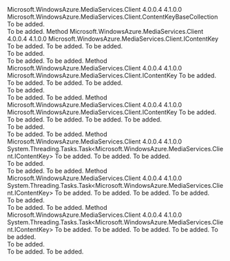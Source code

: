 <Type Name="ContentKeyCollection" FullName="Microsoft.WindowsAzure.MediaServices.Client.ContentKeyCollection">
  <TypeSignature Language="C#" Value="public class ContentKeyCollection : Microsoft.WindowsAzure.MediaServices.Client.ContentKeyBaseCollection" />
  <TypeSignature Language="ILAsm" Value=".class public auto ansi beforefieldinit ContentKeyCollection extends Microsoft.WindowsAzure.MediaServices.Client.ContentKeyBaseCollection" />
  <TypeSignature Language="DocId" Value="T:Microsoft.WindowsAzure.MediaServices.Client.ContentKeyCollection" />
  <TypeSignature Language="VB.NET" Value="Public Class ContentKeyCollection&#xA;Inherits ContentKeyBaseCollection" />
  <TypeSignature Language="F#" Value="type ContentKeyCollection = class&#xA;    inherit ContentKeyBaseCollection" />
  <AssemblyInfo>
    <AssemblyName>Microsoft.WindowsAzure.MediaServices.Client</AssemblyName>
    <AssemblyVersion>4.0.0.4</AssemblyVersion>
    <AssemblyVersion>4.1.0.0</AssemblyVersion>
  </AssemblyInfo>
  <Base>
    <BaseTypeName>Microsoft.WindowsAzure.MediaServices.Client.ContentKeyBaseCollection</BaseTypeName>
  </Base>
  <Interfaces />
  <Docs>
    <summary>To be added.</summary>
    <remarks>To be added.</remarks>
  </Docs>
  <Members>
    <Member MemberName="Create">
      <MemberSignature Language="C#" Value="public override Microsoft.WindowsAzure.MediaServices.Client.IContentKey Create (Guid keyId, byte[] contentKey, string name);" />
      <MemberSignature Language="ILAsm" Value=".method public hidebysig virtual instance class Microsoft.WindowsAzure.MediaServices.Client.IContentKey Create(valuetype System.Guid keyId, unsigned int8[] contentKey, string name) cil managed" />
      <MemberSignature Language="DocId" Value="M:Microsoft.WindowsAzure.MediaServices.Client.ContentKeyCollection.Create(System.Guid,System.Byte[],System.String)" />
      <MemberSignature Language="VB.NET" Value="Public Overrides Function Create (keyId As Guid, contentKey As Byte(), name As String) As IContentKey" />
      <MemberSignature Language="F#" Value="override this.Create : Guid * byte[] * string -&gt; Microsoft.WindowsAzure.MediaServices.Client.IContentKey" Usage="contentKeyCollection.Create (keyId, contentKey, name)" />
      <MemberType>Method</MemberType>
      <AssemblyInfo>
        <AssemblyName>Microsoft.WindowsAzure.MediaServices.Client</AssemblyName>
        <AssemblyVersion>4.0.0.4</AssemblyVersion>
        <AssemblyVersion>4.1.0.0</AssemblyVersion>
      </AssemblyInfo>
      <ReturnValue>
        <ReturnType>Microsoft.WindowsAzure.MediaServices.Client.IContentKey</ReturnType>
      </ReturnValue>
      <Parameters>
        <Parameter Name="keyId" Type="System.Guid" />
        <Parameter Name="contentKey" Type="System.Byte[]" />
        <Parameter Name="name" Type="System.String" />
      </Parameters>
      <Docs>
        <param name="keyId">To be added.</param>
        <param name="contentKey">To be added.</param>
        <param name="name">To be added.</param>
        <summary>To be added.</summary>
        <returns>To be added.</returns>
        <remarks>To be added.</remarks>
      </Docs>
    </Member>
    <Member MemberName="Create">
      <MemberSignature Language="C#" Value="public override Microsoft.WindowsAzure.MediaServices.Client.IContentKey Create (Guid keyId, byte[] contentKey, string name, Microsoft.WindowsAzure.MediaServices.Client.ContentKeyType contentKeyType);" />
      <MemberSignature Language="ILAsm" Value=".method public hidebysig virtual instance class Microsoft.WindowsAzure.MediaServices.Client.IContentKey Create(valuetype System.Guid keyId, unsigned int8[] contentKey, string name, valuetype Microsoft.WindowsAzure.MediaServices.Client.ContentKeyType contentKeyType) cil managed" />
      <MemberSignature Language="DocId" Value="M:Microsoft.WindowsAzure.MediaServices.Client.ContentKeyCollection.Create(System.Guid,System.Byte[],System.String,Microsoft.WindowsAzure.MediaServices.Client.ContentKeyType)" />
      <MemberSignature Language="F#" Value="override this.Create : Guid * byte[] * string * Microsoft.WindowsAzure.MediaServices.Client.ContentKeyType -&gt; Microsoft.WindowsAzure.MediaServices.Client.IContentKey" Usage="contentKeyCollection.Create (keyId, contentKey, name, contentKeyType)" />
      <MemberType>Method</MemberType>
      <AssemblyInfo>
        <AssemblyName>Microsoft.WindowsAzure.MediaServices.Client</AssemblyName>
        <AssemblyVersion>4.0.0.4</AssemblyVersion>
        <AssemblyVersion>4.1.0.0</AssemblyVersion>
      </AssemblyInfo>
      <ReturnValue>
        <ReturnType>Microsoft.WindowsAzure.MediaServices.Client.IContentKey</ReturnType>
      </ReturnValue>
      <Parameters>
        <Parameter Name="keyId" Type="System.Guid" />
        <Parameter Name="contentKey" Type="System.Byte[]" />
        <Parameter Name="name" Type="System.String" />
        <Parameter Name="contentKeyType" Type="Microsoft.WindowsAzure.MediaServices.Client.ContentKeyType" />
      </Parameters>
      <Docs>
        <param name="keyId">To be added.</param>
        <param name="contentKey">To be added.</param>
        <param name="name">To be added.</param>
        <param name="contentKeyType">To be added.</param>
        <summary>To be added.</summary>
        <returns>To be added.</returns>
        <remarks>To be added.</remarks>
      </Docs>
    </Member>
    <Member MemberName="Create">
      <MemberSignature Language="C#" Value="public override Microsoft.WindowsAzure.MediaServices.Client.IContentKey Create (Guid keyId, byte[] contentKey, string name, Microsoft.WindowsAzure.MediaServices.Client.ContentKeyType contentKeyType, System.Collections.Generic.IEnumerable&lt;string&gt; trackIdentifiers);" />
      <MemberSignature Language="ILAsm" Value=".method public hidebysig virtual instance class Microsoft.WindowsAzure.MediaServices.Client.IContentKey Create(valuetype System.Guid keyId, unsigned int8[] contentKey, string name, valuetype Microsoft.WindowsAzure.MediaServices.Client.ContentKeyType contentKeyType, class System.Collections.Generic.IEnumerable`1&lt;string&gt; trackIdentifiers) cil managed" />
      <MemberSignature Language="DocId" Value="M:Microsoft.WindowsAzure.MediaServices.Client.ContentKeyCollection.Create(System.Guid,System.Byte[],System.String,Microsoft.WindowsAzure.MediaServices.Client.ContentKeyType,System.Collections.Generic.IEnumerable{System.String})" />
      <MemberSignature Language="F#" Value="override this.Create : Guid * byte[] * string * Microsoft.WindowsAzure.MediaServices.Client.ContentKeyType * seq&lt;string&gt; -&gt; Microsoft.WindowsAzure.MediaServices.Client.IContentKey" Usage="contentKeyCollection.Create (keyId, contentKey, name, contentKeyType, trackIdentifiers)" />
      <MemberType>Method</MemberType>
      <AssemblyInfo>
        <AssemblyName>Microsoft.WindowsAzure.MediaServices.Client</AssemblyName>
        <AssemblyVersion>4.0.0.4</AssemblyVersion>
        <AssemblyVersion>4.1.0.0</AssemblyVersion>
      </AssemblyInfo>
      <ReturnValue>
        <ReturnType>Microsoft.WindowsAzure.MediaServices.Client.IContentKey</ReturnType>
      </ReturnValue>
      <Parameters>
        <Parameter Name="keyId" Type="System.Guid" />
        <Parameter Name="contentKey" Type="System.Byte[]" />
        <Parameter Name="name" Type="System.String" />
        <Parameter Name="contentKeyType" Type="Microsoft.WindowsAzure.MediaServices.Client.ContentKeyType" />
        <Parameter Name="trackIdentifiers" Type="System.Collections.Generic.IEnumerable&lt;System.String&gt;" />
      </Parameters>
      <Docs>
        <param name="keyId">To be added.</param>
        <param name="contentKey">To be added.</param>
        <param name="name">To be added.</param>
        <param name="contentKeyType">To be added.</param>
        <param name="trackIdentifiers">To be added.</param>
        <summary>To be added.</summary>
        <returns>To be added.</returns>
        <remarks>To be added.</remarks>
      </Docs>
    </Member>
    <Member MemberName="CreateAsync">
      <MemberSignature Language="C#" Value="public override System.Threading.Tasks.Task&lt;Microsoft.WindowsAzure.MediaServices.Client.IContentKey&gt; CreateAsync (Guid keyId, byte[] contentKey, string name);" />
      <MemberSignature Language="ILAsm" Value=".method public hidebysig virtual instance class System.Threading.Tasks.Task`1&lt;class Microsoft.WindowsAzure.MediaServices.Client.IContentKey&gt; CreateAsync(valuetype System.Guid keyId, unsigned int8[] contentKey, string name) cil managed" />
      <MemberSignature Language="DocId" Value="M:Microsoft.WindowsAzure.MediaServices.Client.ContentKeyCollection.CreateAsync(System.Guid,System.Byte[],System.String)" />
      <MemberSignature Language="VB.NET" Value="Public Overrides Function CreateAsync (keyId As Guid, contentKey As Byte(), name As String) As Task(Of IContentKey)" />
      <MemberSignature Language="F#" Value="override this.CreateAsync : Guid * byte[] * string -&gt; System.Threading.Tasks.Task&lt;Microsoft.WindowsAzure.MediaServices.Client.IContentKey&gt;" Usage="contentKeyCollection.CreateAsync (keyId, contentKey, name)" />
      <MemberType>Method</MemberType>
      <AssemblyInfo>
        <AssemblyName>Microsoft.WindowsAzure.MediaServices.Client</AssemblyName>
        <AssemblyVersion>4.0.0.4</AssemblyVersion>
        <AssemblyVersion>4.1.0.0</AssemblyVersion>
      </AssemblyInfo>
      <ReturnValue>
        <ReturnType>System.Threading.Tasks.Task&lt;Microsoft.WindowsAzure.MediaServices.Client.IContentKey&gt;</ReturnType>
      </ReturnValue>
      <Parameters>
        <Parameter Name="keyId" Type="System.Guid" />
        <Parameter Name="contentKey" Type="System.Byte[]" />
        <Parameter Name="name" Type="System.String" />
      </Parameters>
      <Docs>
        <param name="keyId">To be added.</param>
        <param name="contentKey">To be added.</param>
        <param name="name">To be added.</param>
        <summary>To be added.</summary>
        <returns>To be added.</returns>
        <remarks>To be added.</remarks>
      </Docs>
    </Member>
    <Member MemberName="CreateAsync">
      <MemberSignature Language="C#" Value="public override System.Threading.Tasks.Task&lt;Microsoft.WindowsAzure.MediaServices.Client.IContentKey&gt; CreateAsync (Guid keyId, byte[] contentKey, string name, Microsoft.WindowsAzure.MediaServices.Client.ContentKeyType contentKeyType);" />
      <MemberSignature Language="ILAsm" Value=".method public hidebysig virtual instance class System.Threading.Tasks.Task`1&lt;class Microsoft.WindowsAzure.MediaServices.Client.IContentKey&gt; CreateAsync(valuetype System.Guid keyId, unsigned int8[] contentKey, string name, valuetype Microsoft.WindowsAzure.MediaServices.Client.ContentKeyType contentKeyType) cil managed" />
      <MemberSignature Language="DocId" Value="M:Microsoft.WindowsAzure.MediaServices.Client.ContentKeyCollection.CreateAsync(System.Guid,System.Byte[],System.String,Microsoft.WindowsAzure.MediaServices.Client.ContentKeyType)" />
      <MemberSignature Language="F#" Value="override this.CreateAsync : Guid * byte[] * string * Microsoft.WindowsAzure.MediaServices.Client.ContentKeyType -&gt; System.Threading.Tasks.Task&lt;Microsoft.WindowsAzure.MediaServices.Client.IContentKey&gt;" Usage="contentKeyCollection.CreateAsync (keyId, contentKey, name, contentKeyType)" />
      <MemberType>Method</MemberType>
      <AssemblyInfo>
        <AssemblyName>Microsoft.WindowsAzure.MediaServices.Client</AssemblyName>
        <AssemblyVersion>4.0.0.4</AssemblyVersion>
        <AssemblyVersion>4.1.0.0</AssemblyVersion>
      </AssemblyInfo>
      <ReturnValue>
        <ReturnType>System.Threading.Tasks.Task&lt;Microsoft.WindowsAzure.MediaServices.Client.IContentKey&gt;</ReturnType>
      </ReturnValue>
      <Parameters>
        <Parameter Name="keyId" Type="System.Guid" />
        <Parameter Name="contentKey" Type="System.Byte[]" />
        <Parameter Name="name" Type="System.String" />
        <Parameter Name="contentKeyType" Type="Microsoft.WindowsAzure.MediaServices.Client.ContentKeyType" />
      </Parameters>
      <Docs>
        <param name="keyId">To be added.</param>
        <param name="contentKey">To be added.</param>
        <param name="name">To be added.</param>
        <param name="contentKeyType">To be added.</param>
        <summary>To be added.</summary>
        <returns>To be added.</returns>
        <remarks>To be added.</remarks>
      </Docs>
    </Member>
    <Member MemberName="CreateAsync">
      <MemberSignature Language="C#" Value="public override System.Threading.Tasks.Task&lt;Microsoft.WindowsAzure.MediaServices.Client.IContentKey&gt; CreateAsync (Guid keyId, byte[] contentKey, string name, Microsoft.WindowsAzure.MediaServices.Client.ContentKeyType contentKeyType, System.Collections.Generic.IEnumerable&lt;string&gt; trackIdentifiers);" />
      <MemberSignature Language="ILAsm" Value=".method public hidebysig virtual instance class System.Threading.Tasks.Task`1&lt;class Microsoft.WindowsAzure.MediaServices.Client.IContentKey&gt; CreateAsync(valuetype System.Guid keyId, unsigned int8[] contentKey, string name, valuetype Microsoft.WindowsAzure.MediaServices.Client.ContentKeyType contentKeyType, class System.Collections.Generic.IEnumerable`1&lt;string&gt; trackIdentifiers) cil managed" />
      <MemberSignature Language="DocId" Value="M:Microsoft.WindowsAzure.MediaServices.Client.ContentKeyCollection.CreateAsync(System.Guid,System.Byte[],System.String,Microsoft.WindowsAzure.MediaServices.Client.ContentKeyType,System.Collections.Generic.IEnumerable{System.String})" />
      <MemberSignature Language="F#" Value="override this.CreateAsync : Guid * byte[] * string * Microsoft.WindowsAzure.MediaServices.Client.ContentKeyType * seq&lt;string&gt; -&gt; System.Threading.Tasks.Task&lt;Microsoft.WindowsAzure.MediaServices.Client.IContentKey&gt;" Usage="contentKeyCollection.CreateAsync (keyId, contentKey, name, contentKeyType, trackIdentifiers)" />
      <MemberType>Method</MemberType>
      <AssemblyInfo>
        <AssemblyName>Microsoft.WindowsAzure.MediaServices.Client</AssemblyName>
        <AssemblyVersion>4.0.0.4</AssemblyVersion>
        <AssemblyVersion>4.1.0.0</AssemblyVersion>
      </AssemblyInfo>
      <ReturnValue>
        <ReturnType>System.Threading.Tasks.Task&lt;Microsoft.WindowsAzure.MediaServices.Client.IContentKey&gt;</ReturnType>
      </ReturnValue>
      <Parameters>
        <Parameter Name="keyId" Type="System.Guid" />
        <Parameter Name="contentKey" Type="System.Byte[]" />
        <Parameter Name="name" Type="System.String" />
        <Parameter Name="contentKeyType" Type="Microsoft.WindowsAzure.MediaServices.Client.ContentKeyType" />
        <Parameter Name="trackIdentifiers" Type="System.Collections.Generic.IEnumerable&lt;System.String&gt;" />
      </Parameters>
      <Docs>
        <param name="keyId">To be added.</param>
        <param name="contentKey">To be added.</param>
        <param name="name">To be added.</param>
        <param name="contentKeyType">To be added.</param>
        <param name="trackIdentifiers">To be added.</param>
        <summary>To be added.</summary>
        <returns>To be added.</returns>
        <remarks>To be added.</remarks>
      </Docs>
    </Member>
  </Members>
</Type>